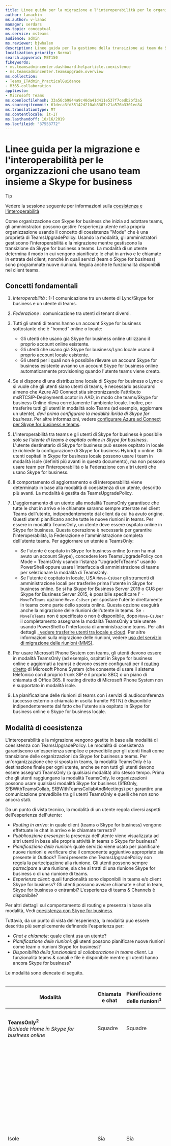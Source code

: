 ```yaml
---
title: Linee guida per la migrazione e l'interoperabilità per le organizzazioni che usano team insieme a Skype for business
author: lanachin
ms.author: v-lanac
manager: serdars
ms.topic: conceptual
ms.service: msteams
audience: admin
ms.reviewer: bjwhalen
description: Linee guida per la gestione della transizione ai team da Skype for business
localization_priority: Normal
search.appverid: MET150
f1keywords:
- ms.teamsadmincenter.dashboard.helparticle.coexistence
- ms.teamsadmincenter.teamsupgrade.overview
ms.collection:
- Teams_ITAdmin_PracticalGuidance
- M365-collaboration
appliesto:
- Microsoft Teams
ms.openlocfilehash: 33a56cb9844a9c40da41d411e537f7cedb2bf2a5
ms.sourcegitcommit: 61deca3fd35142d210ab8307c21a576b3301ec84
ms.translationtype: MT
ms.contentlocale: it-IT
ms.lasthandoff: 10/16/2019
ms.locfileid: "37553772"
---
```

# <a name="migration-and-interoperability-guidance-for-organizations-using-teams-together-with-skype-for-business"></a>Linee guida per la migrazione e l'interoperabilità per le organizzazioni che usano team insieme a Skype for business

> [!Tip] 
> Vedere la sessione seguente per informazioni sulla [coesistenza e l'interoperabilità](https://aka.ms/teams-upgrade-coexistence-interop)

Come organizzazione con Skype for business che inizia ad adottare teams, gli amministratori possono gestire l'esperienza utente nella propria organizzazione usando il concetto di coesistenza "Mode" che è una proprietà di TeamsUpgradePolicy. Usando la modalità, gli amministratori gestiscono l'interoperabilità e la migrazione mentre gestiscono la transizione da Skype for business a teams.  La modalità di un utente determina il modo in cui vengono pianificate le chat in arrivo e le chiamate in entrata del client, nonché in quali servizi (team o Skype for business) sono programmate nuove riunioni. Regola anche le funzionalità disponibili nel client teams. 


## <a name="fundamental-concepts"></a>Concetti fondamentali

1.  *Interoperabilità* : 1-1 comunicazione tra un utente di Lync/Skype for business e un utente di teams.

2.  *Federazione* : comunicazione tra utenti di tenant diversi.

3.  Tutti gli utenti di teams hanno un account Skype for business sottostante che è "homed" online o locale:
    - Gli utenti che usano già Skype for business online utilizzano il proprio account online esistente.
    - Gli utenti che usano già Skype for business/Lync locale usano il proprio account locale esistente.
    - Gli utenti per i quali non è possibile rilevare un account Skype for business esistente avranno un account Skype for business online automaticamente provisioning quando l'utente teams viene creato.

4.  Se si dispone di una distribuzione locale di Skype for business o Lync e si vuole che gli utenti siano utenti di teams, è necessario assicurarsi almeno che Azure AD Connect stia sincronizzando l'attributo msRTCSIP-DeploymentLocator in AAD, in modo che teams/Skype for business Online rileva correttamente l'ambiente locale. Inoltre, per trasferire tutti gli utenti in modalità solo Teams (ad esempio, aggiornare un utente), *devi prima configurare la modalità ibrida di Skype for business*. Per altre informazioni, vedere [configurare Azure ad Connect per Skype for business e teams](https://docs.microsoft.com/en-us/SkypeForBusiness/hybrid/configure-azure-ad-connect).

5.  L'interoperabilità tra teams e gli utenti di Skype for business è possibile solo *se l'utente di teams è ospitato online in Skype for business*. L'utente destinatario di Skype for business può essere ospitato in locale (e richiede la configurazione di Skype for business Hybrid) o online. Gli utenti ospitati in Skype for business locale possono usare i team in modalità isole (definiti più avanti in questo documento), ma non possono usare team per l'interoperabilità o la Federazione con altri utenti che usano Skype for business.  

6.  Il comportamento di aggiornamento e di interoperabilità viene determinato in base alla modalità di coesistenza di un utente, descritto più avanti. La modalità è gestita da TeamsUpgradePolicy. 

7.  L'aggiornamento di un utente alla modalità TeamsOnly garantisce che tutte le chat in arrivo e le chiamate saranno sempre atterrate nel client Teams dell'utente, indipendentemente dal client da cui ha avuto origine. Questi utenti pianificano anche tutte le nuove riunioni in teams. Per essere in modalità TeamsOnly, un utente deve essere ospitato online in Skype for business. Questa operazione è necessaria per garantire l'interoperabilità, la Federazione e l'amministrazione completa dell'utente teams. Per aggiornare un utente a TeamsOnly:
    - Se l'utente è ospitato in Skype for business online (o non ha mai avuto un account Skype), concedere loro TeamsUpgradePolicy con Mode = TeamsOnly usando l'istanza "UpgradeToTeams" usando PowerShell oppure usare l'interfaccia di amministrazione di teams per selezionare la modalità di TeamsOnly.
    - Se l'utente è ospitato in locale, USA `Move-CsUser` gli strumenti di amministrazione locali per trasferire prima l'utente in Skype for business online.  Se si ha Skype for Business Server 2019 o CU8 per Skype for Business Server 2015, è possibile specificare l' `-MoveToTeams` opzione `Move-CsUser` per spostare l'utente direttamente in teams come parte dello sposta online. Questa opzione eseguirà anche la migrazione delle riunioni dell'utente in teams. Se `-MoveToTeams` non è specificato o non è disponibile, dopo `Move-CsUser` il completamento assegnare la modalità TeamsOnly a tale utente usando PowerShell o l'interfaccia di amministrazione teams. Per altri dettagli [, vedere trasferire utenti tra locale e cloud](https://docs.microsoft.com/skypeforbusiness/hybrid/move-users-between-on-premises-and-cloud).  Per altre informazioni sulla migrazione delle riunioni, vedere [uso del servizio di migrazione delle riunioni (MMS)](https://docs.microsoft.com/skypeforbusiness/audio-conferencing-in-office-365/setting-up-the-meeting-migration-service-mms).

8.  Per usare Microsoft Phone System con teams, gli utenti devono essere in modalità TeamsOnly (ad esempio, ospitati in Skype for business online e aggiornati a teams) e devono essere configurati per il [routing diretto](https://techcommunity.microsoft.com/t5/Microsoft-Teams-Blog/Direct-Routing-is-now-Generally-Available/ba-p/210359#M1277) di Microsoft Phone System (che consente di usare il sistema telefonico con il proprio trunk SIP e il proprio SBC) o un piano di chiamata di Office 365. Il routing diretto di Microsoft Phone System non è supportato in modalità isole.    

9.  La pianificazione delle riunioni di teams con i servizi di audioconferenza (accesso esterno o chiamata in uscita tramite PSTN) è disponibile indipendentemente dal fatto che l'utente sia ospitato in Skype for business online o Skype for business locale. 


## <a name="coexistence-modes"></a>Modalità di coesistenza

L'interoperabilità e la migrazione vengono gestite in base alla modalità di coesistenza con TeamsUpgradePolicy. Le modalità di coesistenza garantiscono un'esperienza semplice e prevedibile per gli utenti finali come transizione delle organizzazioni da Skype for business a teams. Per un'organizzazione che si sposta in teams, la modalità TeamsOnly è la destinazione finale per ogni utente, anche se non tutti gli utenti devono essere assegnati TeamsOnly (o qualsiasi modalità) allo stesso tempo. Prima che gli utenti raggiungano la modalità TeamsOnly, le organizzazioni possono usare qualsiasi modalità Skype for business (SfBOnly, SfBWithTeamsCollab, SfBWithTeamsCollabAndMeetings) per garantire una comunicazione prevedibile tra gli utenti TeamsOnly e quelli che non sono ancora stati.


Da un punto di vista tecnico, la modalità di un utente regola diversi aspetti dell'esperienza dell'utente:

- *Routing in arrivo*: in quale client (teams o Skype for business) vengono effettuate le chat in arrivo e le chiamate terrestri? 
- *Pubblicazione presenza*: la presenza dell'utente viene visualizzata ad altri utenti in base alle proprie attività in teams o Skype for business? 
- *Pianificazione delle riunioni*: quale servizio viene usato per pianificare nuove riunioni e verificare che il componente aggiuntivo appropriato sia presente in Outlook? Tieni presente che TeamsUpgradePolicy non regola la partecipazione alla riunione. Gli utenti possono sempre *partecipare* a una riunione, sia che si tratti di una riunione Skype for business o di una riunione di teams.
- *Esperienza client*: quali funzionalità sono disponibili in teams e/o client Skype for business? Gli utenti possono avviare chiamate e chat in team, Skype for business o entrambi? L'esperienza di teams & Channels è disponibile?  

Per altri dettagli sul comportamento di routing e presenza in base alla modalità, Vedi [coesistenza con Skype for business](https://docs.microsoft.com/en-us/MicrosoftTeams/coexistence-chat-calls-presence).

Tuttavia, da un punto di vista dell'esperienza, la modalità può essere descritta più semplicemente definendo l'esperienza per:
- *Chat e chiamate*: quale client usa un utente?
- *Pianificazione delle riunioni*: gli utenti possono pianificare nuove riunioni come team o riunioni Skype for business?
- *Disponibilità della funzionalità di collaborazione in teams client*. La funzionalità teams & canali e file è disponibile mentre gli utenti hanno ancora Skype for business?

Le modalità sono elencate di seguito.
</br>
</br>

|Modalità|Chiamata e chat|Pianificazione delle riunioni<sup>1</sup>|Canali & Teams|Caso di utilizzo|
|---|---|---|---|---|
|**TeamsOnly<sup>2</sup>**</br>*Richiede Home in Skype for business online*|Squadre|Squadre|Sì|Stato finale dell'aggiornamento. Anche l'impostazione predefinita per i nuovi tenant.|
|Isole|Sia|Sia|Sì|Configurazione predefinita. Consente a un singolo utente di valutare entrambi i client affiancati. Le chat e le chiamate possono atterrare in entrambi i client, quindi gli utenti devono sempre eseguire entrambi i client. Per evitare un'esperienza di Skype for business confusa o regressione, le comunicazioni esterne (federate), i servizi vocali PSTN e le applicazioni vocali, l'integrazione di Office e molte altre integrazioni continuano a essere gestite da Skype for business.|
|SfBWithTeamsCollabAndMeetings<sup>2</sup>|Skype for business|Squadre|Sì|"First meetings". Principalmente per le organizzazioni locali per trarre vantaggio dalle funzionalità di riunione dei team, se non sono ancora pronte per la migrazione delle chiamate al cloud.|
|SfBWithTeamsCollab|Skype for business|Skype for business|Sì|Punto di partenza alternativo per organizzazioni complesse che necessitano di un controllo amministrativo più rigoroso.|
|SfBOnly|Skype for business|Skype for business|N.<sup>3</sup>|Scenario specializzato per le organizzazioni con requisiti severi intorno al controllo dati. Teams viene usato solo per partecipare alle riunioni pianificate da altri utenti.|
||||||

</br>
</br>

**Note:**

<sup>1</sup> la possibilità di partecipare a una riunione esistente (pianificata in teams o in Skype for business) non è regolata dalla modalità. Per impostazione predefinita, gli utenti possono sempre partecipare a una riunione a cui sono stati invitati.

<sup>2</sup> per impostazione predefinita, quando si assegna TeamsOnly o SfbWithTeamsCollabAndMeetings a un singolo utente, le riunioni Skype for business esistenti pianificate dall'utente per il futuro vengono convertite in riunioni teams. Se si vuole, è possibile uscire da queste riunioni come riunioni Skype for business specificando `-MigrateMeetingsToTeams $false` quando si concede TeamsUpgradePolicy oppure deselezionando la casella di controllo nel portale di amministrazione di teams.   Tieni presente che la possibilità di convertire le riunioni da Skype for business a teams non è disponibile quando concedi a TeamsUpgradePolicy una base a livello di tenant. 

<sup>3</sup> attualmente, teams non ha la possibilità di disabilitare la funzionalità Teams and Channels, quindi questo rimane abilitato per ora.



## <a name="teamsupgradepolicy-managing-migration-and-co-existence"></a>TeamsUpgradePolicy: gestire la migrazione e la coesistenza

TeamsUpgradePolicy espone due proprietà chiave: mode e NotifySfbUsers. 
</br>
</br>

|Parametro|Tipo|Valori consentiti</br>(impostazione predefinita in corsivo)|Descrizione|
|---|---|---|---|
|Modalità|Enum|*Isole*</br>TeamsOnly</br>SfBOnly</br>SfBWithTeamsCollab</br>SfBWithTeamsCollabAndMeetings|Indica la modalità in cui deve essere eseguito il client.|
|NotifySfbUsers|Bool|*Falso* o vero|Indica se mostrare un banner nel client Skype for business per informare l'utente che i team rimpiazzeranno presto Skype for business. Questo non può essere vero se Mode = TeamsOnly.|
|||||

Teams fornisce tutte le istanze rilevanti di TeamsUpgradePolicy tramite criteri predefiniti di sola lettura. Sono quindi disponibili solo i cmdlet Get e Grant. Le istanze predefinite sono elencate di seguito.
</br>
</br>

|Identity|Modalità|NotifySfbUsers|
|---|---|---|
|Isole|Isole|False|
|IslandsWithNotify|Isole|True|
|SfBOnly|SfBOnly|False|
|SfBOnlyWithNotify|SfBOnly|True|
|SfBWithTeamsCollab|SfBWithTeamsCollab|False|
|SfBWithTeamsCollabWithNotify|SfBWithTeamsCollab|True|
|SfBWithTeamsCollabAndMeetings|SfBWithTeamsCollabAndMeetings|False|
|SfBWithTeamsCollabAndMeetingsWithNotify|SfBWithTeamsCollabAndMeetings|True|
|UpgradeToTeams|TeamsOnly|False|
|Globale</br>*Predefinita*|Isole|False|
||||

Queste istanze di criteri possono essere concesse a singoli utenti o a una base a livello di tenant. Ad esempio:
- Per aggiornare un utente ($SipAddress) a teams, concedere l'istanza "UpgradeToTeams":</br>
`Grant-CsTeamsUpgradePolicy -PolicyName UpgradeToTeams -Identity $SipAddress`
- Per aggiornare l'intero tenant, omettere il parametro Identity dal comando Grant:</br>
`Grant-CsTeamsUpgradePolicy -PolicyName UpgradeToTeams`


## <a name="federation-considerations"></a>Considerazioni sulla Federazione

La Federazione da Teams a un altro utente che usa Skype for business richiede che l'utente dei team sia ospitato online in Skype for business.

TeamsUpgradePolicy regola il routing per le chiamate e le Chat federate in arrivo. Il comportamento di routing federato è lo stesso per gli scenari dello stesso tenant, *ad eccezione della modalità isole*.  Quando i destinatari sono in modalità isole: 
- Chat e chiamate avviate da teams Land in SfB se il destinatario si trova in un *tenant federato*.
- Chat e chiamate avviate da teams atterrano in teams se il destinatario si trova nello *stesso tenant*.
- Le chat e le chiamate avviate da SfB sempre atterrano in Skype for business.

Per altre informazioni, Vedi [coesistenza con Skype for business](https://docs.microsoft.com/en-us/MicrosoftTeams/coexistence-chat-calls-presence).

## <a name="the-teams-client-user-experience-when-using-sfb-modes"></a>Esperienza utente del client teams quando si usano le modalità SfB
Quando un utente si trova in una delle modalità Skype for business (SfBOnly, SfBWithTeamsCollab, SfBWithTeamsCollabAndMeetings), tutte le chat in arrivo e le chiamate vengono instradate al client Skype for business dell'utente. Per evitare la confusione degli utenti finali e garantire un corretto routing, le funzionalità di chiamata e chat nel client Team vengono automaticamente disabilitate quando un utente si trova in una delle modalità Skype for business. Allo stesso modo, la pianificazione delle riunioni in team viene automaticamente disabilitata quando gli utenti si trovano nelle modalità SfBOnly o SfBWithTeamsCollab e vengono abilitati automaticamente quando un utente si trova in modalità SfBWithTeamsCollabAndMeetings. Per informazioni dettagliate, vedere [esperienza del client teams e conformità alle modalità di coesistenza](https://docs.microsoft.com/en-us/MicrosoftTeams/teams-client-experience-and-conformance-to-coexistence-modes).

> [!Note] 
> - Prima della consegna dell'applicazione automatica di team e canali, le modalità SfbOnly e SfBWithTeamsCollab si comportano allo stesso modo.


## <a name="detailed-mode-descriptions"></a>Descrizioni delle modalità dettagliate
</br>
</br>

|Modalità|Spiegazione|
|---|---|
|**Isole**</br>predefinita|Un utente esegue sia Skype for business che Team affiancati. Questo utente:</br><ul><li>Può avviare chat e chiamate VoIP sia in Skype for business che in client teams. Nota: gli utenti con Skype for business homed non possono avviare da teams per raggiungere un altro utente di Skype for business, indipendentemente dalla modalità del destinatario.<li>Riceve chat & chiamate VoIP avviate in Skype for business da un altro utente nel client Skype for business.<li>Riceve le chat & chiamate VoIP avviate in teams da un altro utente nel client teams se si trovano nello *stesso tenant*.<li>Riceve le chat & chiamate VoIP avviate in team da un altro utente nel client Skype for business se si trovano in un *tenant federato*. <li>Ha funzionalità PSTN come indicato di seguito:<ul><li>Quando l'utente è ospitato in Skype for business locale e ha VoIP aziendale, le chiamate PSTN vengono sempre avviate e ricevute in Skype for business.<li>Quando l'utente è ospitato in Skype for business online e ha un sistema telefonico Microsoft, l'utente avvia sempre e riceve chiamate PSTN in Skype for business:<ul><li>Questo problema si verifica indipendentemente dal fatto che l'utente disponga di un piano di chiamata Microsoft o si connetta alla rete PSTN tramite Skype for Business Cloud Connector Edition o una distribuzione locale di Skype for Business Server (Hybrid Voice).<li>**Nota: il routing diretto di Microsoft teams Phone System non è supportato in modalità isole.**</ul></ul><li>Riceve le code di chiamata Microsoft e le chiamate di operatore automatico in Skype for business.<li>Può pianificare riunioni in teams o Skype for business (e vedrà entrambi i plug-in per impostazione predefinita).<li>Può partecipare a qualsiasi riunione Skype for business o Teams; la riunione verrà aperta nel rispettivo client.</ul>|
|**SfBOnly**|Un utente esegue solo Skype for business. Questo utente:</br><ul><li>Può avviare chat e chiamate solo da Skype for business.<li>Riceve qualsiasi chat/chiamata nel client Skype for business indipendentemente da dove è stato avviato, a meno che l'iniziatore non sia un utente di teams con Skype for business homed locale. *Può programmare solo riunioni Skype for business, ma può partecipare a riunioni Skype for business o teams. <li> </br> *L'uso della modalità isole con gli utenti locali non è consigliato in combinazione con altri utenti in modalità SfBOnly. Se un utente di teams con Skype for business homed avvia una chiamata o una chat a un utente di SfBOnly, l'utente di SfBOnly non è raggiungibile e riceve un messaggio di posta elettronica di chat o chiamate perse. *|
|**SfBWithTeamsCollab**|Un utente esegue sia Skype for business che Team affiancati. Questo utente:</br><ul><li>Ha la funzionalità di un utente in modalità SfBOnly.<li>I team sono abilitati solo per la collaborazione di gruppo (canali); la programmazione chat/chiamata/riunione è disabilitata.</ul>|
|**SfBWithTeamsCollab</br>AndMeetings**|Un utente esegue sia Skype for business che Team affiancati. Questo utente:<ul><li>Offre la funzionalità di chat e chiamate dell'utente in modalità SfBOnly.<li>Teams è abilitato per la collaborazione di gruppo (canali-include le conversazioni di canale); la chat e le chiamate sono disabilitate.<li>Può programmare solo riunioni di teams, ma può partecipare a riunioni Skype for business o teams.</ul>|
|**TeamsOnly**</br>(richiede SfB Home online)|Un utente esegue solo teams. Questo utente:<ul><li>Riceve tutte le chat e le chiamate nel client teams, indipendentemente dal punto in cui è stato avviato.<li>Può avviare chat e chiamate solo da teams.<li>Può programmare le riunioni solo in teams, ma può partecipare a riunioni Skype for business o teams.<li>Può continuare a usare i telefoni IP di Skype for business.<br><br>*L'uso della modalità TeamsOnly in combinazione con altri utenti in modalità isole non è consigliato finché l'adozione dei team non è satura, ossia tutti gli utenti della modalità isole usano e monitorano attivamente sia i team che i client Skype for business. Se un utente di TeamsOnly avvia una chiamata o una chat a un utente di isole, la chiamata o la chat atterrerà nel client Teams dell'utente Islands; Se l'utente Islands non USA o monitora i team, l'utente verrà visualizzato offline e non sarà raggiungibile dall'utente di TeamsOnly.*</ul> |
|||




## <a name="related-topics"></a>Argomenti correlati

[Coesistenza con Skype for business](https://docs.microsoft.com/en-us/microsoftteams/coexistence-chat-calls-presence)

[Esperienza e conformità del client teams alle modalità di coesistenza](https://docs.microsoft.com/en-us/MicrosoftTeams/teams-client-experience-and-conformance-to-coexistence-modes)

[Get-CsTeamsUpgradePolicy](https://docs.microsoft.com/powershell/module/skype/get-csteamsupgradepolicy?view=skype-ps)

[Grant-CsTeamsUpgradePolicy](https://docs.microsoft.com/powershell/module/skype/grant-csteamsupgradepolicy?view=skype-ps)

[Get-CsTeamsUpgradeConfiguration](https://docs.microsoft.com/powershell/module/skype/get-csteamsupgradeconfiguration?view=skype-ps)

[Set-CsTeamsUpgradeConfiguration](https://docs.microsoft.com/powershell/module/skype/set-csteamsupgradeconfiguration?view=skype-ps)

[Uso del servizio di migrazione delle riunioni (MMS)](https://docs.microsoft.com/skypeforbusiness/audio-conferencing-in-office-365/setting-up-the-meeting-migration-service-mms)
